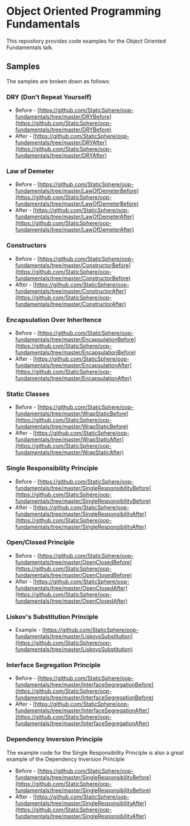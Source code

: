 # Object Oriented Programming Fundamentals

This repository provides code examples for the Object Oriented Fundamentals talk.

## Samples

The samples are broken down as follows:

### DRY (Don't Repeat Yourself)

* Before - [https://github.com/StaticSphere/oop-fundamentals/tree/master/DRYBefore](https://github.com/StaticSphere/oop-fundamentals/tree/master/DRYBefore)
* After - [https://github.com/StaticSphere/oop-fundamentals/tree/master/DRYAfter](https://github.com/StaticSphere/oop-fundamentals/tree/master/DRYAfter)

### Law of Demeter

* Before - [https://github.com/StaticSphere/oop-fundamentals/tree/master/LawOfDemeterBefore](https://github.com/StaticSphere/oop-fundamentals/tree/master/LawOfDemeterBefore)
* After - [https://github.com/StaticSphere/oop-fundamentals/tree/master/LawOfDemeterAfter](https://github.com/StaticSphere/oop-fundamentals/tree/master/LawOfDemeterAfter)

### Constructors

* Before - [https://github.com/StaticSphere/oop-fundamentals/tree/master/ConstructorBefore](https://github.com/StaticSphere/oop-fundamentals/tree/master/ConstructorBefore)
* After - [https://github.com/StaticSphere/oop-fundamentals/tree/master/ConstructorAfter](https://github.com/StaticSphere/oop-fundamentals/tree/master/ConstructorAfter)

### Encapsulation Over Inheritence

* Before - [https://github.com/StaticSphere/oop-fundamentals/tree/master/EncapsulationBefore](https://github.com/StaticSphere/oop-fundamentals/tree/master/EncapsulationBefore)
* After - [https://github.com/StaticSphere/oop-fundamentals/tree/master/EncapsulationAfter](https://github.com/StaticSphere/oop-fundamentals/tree/master/EncapsulationAfter)

### Static Classes

* Before - [https://github.com/StaticSphere/oop-fundamentals/tree/master/WrapStaticBefore](https://github.com/StaticSphere/oop-fundamentals/tree/master/WrapStaticBefore)
* After - [https://github.com/StaticSphere/oop-fundamentals/tree/master/WrapStaticAfter](https://github.com/StaticSphere/oop-fundamentals/tree/master/WrapStaticAfter)

### Single Responsibility Principle

* Before - [https://github.com/StaticSphere/oop-fundamentals/tree/master/SingleResponsibilityBefore](https://github.com/StaticSphere/oop-fundamentals/tree/master/SingleResponsibilityBefore)
* After - [https://github.com/StaticSphere/oop-fundamentals/tree/master/SingleResponsibilityAfter](https://github.com/StaticSphere/oop-fundamentals/tree/master/SingleResponsibilityAfter)

### Open/Closed Principle

* Before - [https://github.com/StaticSphere/oop-fundamentals/tree/master/OpenClosedBefore](https://github.com/StaticSphere/oop-fundamentals/tree/master/OpenClosedBefore)
* After - [https://github.com/StaticSphere/oop-fundamentals/tree/master/OpenClosedAfter](https://github.com/StaticSphere/oop-fundamentals/tree/master/OpenClosedAfter)

### Liskov's Substitution Principle

* Example - [https://github.com/StaticSphere/oop-fundamentals/tree/master/LiskovsSubstitution](https://github.com/StaticSphere/oop-fundamentals/tree/master/LiskovsSubstitution)

### Interface Segregation Principle

* Before - [https://github.com/StaticSphere/oop-fundamentals/tree/master/InterfaceSegregationBefore](https://github.com/StaticSphere/oop-fundamentals/tree/master/InterfaceSegregationBefore)
* After - [https://github.com/StaticSphere/oop-fundamentals/tree/master/InterfaceSegregationAfter](https://github.com/StaticSphere/oop-fundamentals/tree/master/InterfaceSegregationAfter)

### Dependency Inversion Principle

The example code for the Single Responsibility Principle is also a great example of the Dependency Inversion Principle

* Before - [https://github.com/StaticSphere/oop-fundamentals/tree/master/SingleResponsibilityBefore](https://github.com/StaticSphere/oop-fundamentals/tree/master/SingleResponsibilityBefore)
* After - [https://github.com/StaticSphere/oop-fundamentals/tree/master/SingleResponsibilityAfter](https://github.com/StaticSphere/oop-fundamentals/tree/master/SingleResponsibilityAfter)